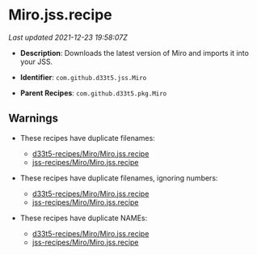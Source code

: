 # Miro.jss.recipe

_Last updated 2021-12-23 19:58:07Z_

- **Description**: Downloads the latest version of Miro and imports it into your JSS.

- **Identifier**: `com.github.d33t5.jss.Miro`

- **Parent Recipes**: `com.github.d33t5.pkg.Miro`

## Warnings

- These recipes have duplicate filenames:
    - [d33t5-recipes/Miro/Miro.jss.recipe](/autopkg-dupe-tracker/d33t5-recipes/Miro/Miro.jss.recipe)
    - [jss-recipes/Miro/Miro.jss.recipe](/autopkg-dupe-tracker/jss-recipes/Miro/Miro.jss.recipe)

- These recipes have duplicate filenames, ignoring numbers:
    - [d33t5-recipes/Miro/Miro.jss.recipe](/autopkg-dupe-tracker/d33t5-recipes/Miro/Miro.jss.recipe)
    - [jss-recipes/Miro/Miro.jss.recipe](/autopkg-dupe-tracker/jss-recipes/Miro/Miro.jss.recipe)

- These recipes have duplicate NAMEs:
    - [d33t5-recipes/Miro/Miro.jss.recipe](/autopkg-dupe-tracker/d33t5-recipes/Miro/Miro.jss.recipe)
    - [jss-recipes/Miro/Miro.jss.recipe](/autopkg-dupe-tracker/jss-recipes/Miro/Miro.jss.recipe)